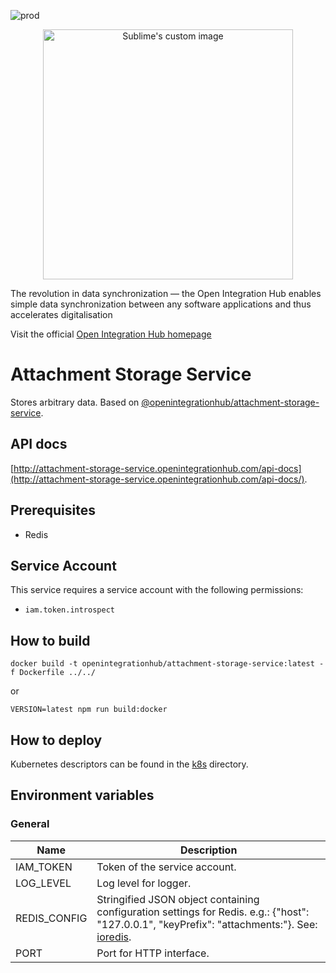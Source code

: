 ![prod](https://img.shields.io/badge/Status-Production-brightgreen.svg)

<p align="center">
  <img src="https://github.com/openintegrationhub/openintegrationhub/blob/master/Assets/medium-oih-einzeilig-zentriert.jpg" alt="Sublime's custom image" width="400"/>
</p>

The revolution in data synchronization — the Open Integration Hub enables simple data synchronization between any software applications and thus accelerates digitalisation

Visit the official [Open Integration Hub homepage](https://www.openintegrationhub.de/)

# Attachment Storage Service

Stores arbitrary data. Based on [@openintegrationhub/attachment-storage-service](../../lib/attachment-storage-service).

## API docs

[http://attachment-storage-service.openintegrationhub.com/api-docs](http://attachment-storage-service.openintegrationhub.com/api-docs/).

## Prerequisites

- Redis

## Service Account

This service requires a service account with the following permissions:

- `iam.token.introspect`

## How to build

```docker
docker build -t openintegrationhub/attachment-storage-service:latest -f Dockerfile ../../
```

or

```npm
VERSION=latest npm run build:docker
```

## How to deploy

Kubernetes descriptors can be found in the [k8s](./k8s) directory.

## Environment variables

### General

| Name | Description |
| --- | --- |
| IAM_TOKEN | Token of the service account. |
| LOG_LEVEL | Log level for logger. |
| REDIS_CONFIG | Stringified JSON object containing configuration settings for Redis. e.g.: {"host": "127.0.0.1", "keyPrefix": "attachments:"}. See: [ioredis](https://github.com/luin/ioredis#connect-to-redis). |
| PORT | Port for HTTP interface. |
